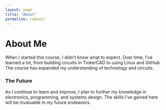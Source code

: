 ```yaml
---
layout: page
title: "About"
permalink: /about/
---
```


# About Me

When I started this course, I didn’t know what to expect. Over time, I’ve learned a lot, from building circuits in TinkerCAD to using Linux and GitHub. The course has expanded my understanding of technology and circuits.

### **The Future**
As I continue to learn and improve, I plan to further my knowledge in electronics, programming, and systems design. The skills I’ve gained here will be invaluable in my future endeavors.
